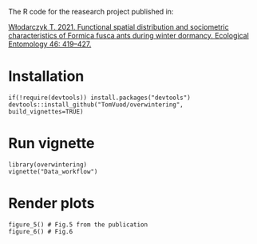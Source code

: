 The R code for the reasearch project published in:

[Włodarczyk T. 2021. Functional spatial distribution and sociometric characteristics of Formica fusca ants during winter dormancy. Ecological Entomology 46: 419–427.](https://resjournals.onlinelibrary.wiley.com/doi/10.1111/een.12983)

# Installation
```
if(!require(devtools)) install.packages("devtools")
devtools::install_github("TomVuod/overwintering", build_vignettes=TRUE)
```
# Run vignette
```
library(overwintering)
vignette("Data_workflow")
```
# Render plots
```
figure_5() # Fig.5 from the publication
figure_6() # Fig.6 
```


